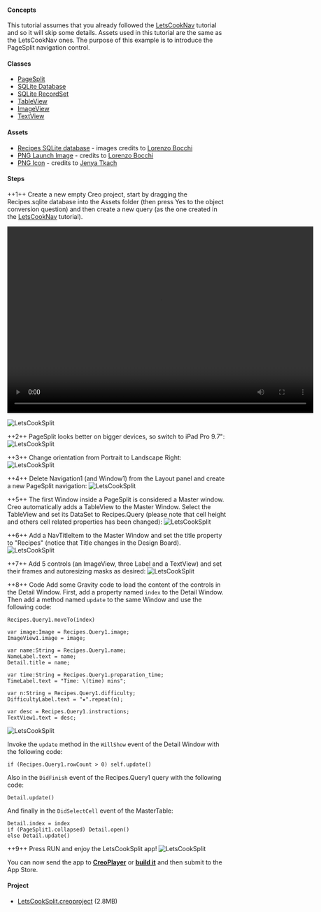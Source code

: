 #### Concepts
This tutorial assumes that you already followed the [LetsCookNav](lets-cook-nav.html) tutorial and so it will skip some details. Assets used in this tutorial are the same as the LetsCookNav ones. The purpose of this example is to introduce the PageSplit navigation control.

#### Classes
* [PageSplit](../classes/PageSplit.md)
* [SQLite Database](../classes/SQLiteDatabase.md)
* [SQLite RecordSet](../classes/SQLiteRecordSet.md)
* [TableView](../classes/TableView.md)
* [ImageView](../classes/ImageView.md)
* [TextView](../classes/TextView.md)

#### Assets
* [Recipes SQLite database]({{github_raw_link}}/assets/letscooknav_assets.zip) - images credits to [Lorenzo Bocchi](https://www.lorenzobocchi.com)
* [PNG Launch Image]({{github_raw_link}}/assets/letscooknav_assets.zip) - credits to [Lorenzo Bocchi](https://www.lorenzobocchi.com)
* [PNG Icon]({{github_raw_link}}/assets/letscooknav_assets.zip) - credits to [Jenya Tkach](https://dribbble.com/shots/338811-Cook)

#### Steps
++1++ Create a new empty Creo project, start by dragging the Recipes.sqlite database into the Assets folder (then press Yes to the object conversion question) and then create a new query (as the one created in the <a href="lets-cook-nav.html">LetsCookNav</a> tutorial).

<video class="creovideo" width="700" height="427" autoplay loop controls>
<source src="../documentation/docs/images/tutorials/lets-cook-split-2-1.m4v" type="video/mp4">
</video>

![LetsCookSplit](../images/tutorials/lets-cook-split-2-2.png)

++2++ PageSplit looks better on bigger devices, so switch to iPad Pro 9.7":
![LetsCookSplit](../images/tutorials/lets-cook-split-2-3.png)

++3++ Change orientation from Portrait to Landscape Right:
![LetsCookSplit](../images/tutorials/lets-cook-split-2-4.png)

++4++ Delete Navigation1 (and Window1) from the Layout panel and create a new PageSplit navigation:
![LetsCookSplit](../images/tutorials/lets-cook-split-2-5.png)

++5++ The first Window inside a PageSplit is considered a Master window. Creo automatically adds a TableView to the Master Window. Select the TableView and set its DataSet to Recipes.Query (please note that cell height and others cell related properties has been changed):
![LetsCookSplit](../images/tutorials/lets-cook-split-2-6.png)

++6++ Add a NavTitleItem to the Master Window and set the title property to "Recipes" (notice that Title changes in the Design Board).
![LetsCookSplit](../images/tutorials/lets-cook-split-2-7.png)

++7++ Add 5 controls (an ImageView, three Label and a TextView) and set their frames and autoresizing masks as desired:
![LetsCookSplit](../images/tutorials/lets-cook-split-2-8.png)

++8++ Code
Add some Gravity code to load the content of the controls in the Detail Window. First, add a property named `index` to the Detail Window. Then add a method named `update` to the same Window and use the following code:
```
Recipes.Query1.moveTo(index)

var image:Image = Recipes.Query1.image;
ImageView1.image = image;

var name:String = Recipes.Query1.name;
NameLabel.text = name;
Detail.title = name;

var time:String = Recipes.Query1.preparation_time;
TimeLabel.text = "Time: \(time) mins";

var n:String = Recipes.Query1.difficulty;
DifficultyLabel.text = "★".repeat(n);

var desc = Recipes.Query1.instructions;
TextView1.text = desc;
```

![LetsCookSplit](../images/tutorials/lets-cook-split-2-9.png)


Invoke the `update` method in the `WillShow` event of the Detail Window with the following code:
```
if (Recipes.Query1.rowCount > 0) self.update()
```

Also in the `DidFinish` event of the Recipes.Query1 query with the following code:
```
Detail.update()
```

And finally in the `DidSelectCell` event of the MasterTable:
```
Detail.index = index
if (PageSplit1.collapsed) Detail.open()
else Detail.update()
```


++9++ Press RUN and enjoy the LetsCookSplit app!
![LetsCookSplit](../images/tutorials/lets-cook-split-2-10.png)

You can now send the app to **[CreoPlayer](../creo/creoplayer.md)** or **[build it](../creo/build-your-app.md)** and then submit to the App Store.

#### Project
* [LetsCookSplit.creoproject]({{github_raw_link}}/assets/letscooksplit.zip) (2.8MB)
